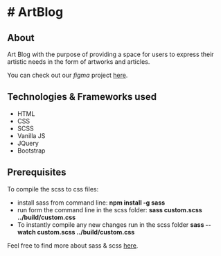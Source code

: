<h1># ArtBlog </h1>

<h2>About</h2>
<p>Art Blog with the purpose of providing a space for users to express their artistic needs in the form of artworks and articles.</p>
<p>You can check out our <em>figma</em> project <a href="https://www.figma.com/file/vq8DnoD8wuhUqxmhuebFYR/ArtBlog-Project?node-id=125%3A137">here</a>.</p>

<h2>Technologies & Frameworks used</h2>
<ul>
  <li>HTML</li>
  <li>CSS</li>
  <li>SCSS</li>
  <li>Vanilla JS</li>
  <li>JQuery</li>
  <li>Bootstrap</li>
</ul>

<h2>Prerequisites</h2>
<p>To compile the scss to css files: 
 <ul>
   <li> install sass from command line:  <b>npm install -g sass</b></li>
  <li>run form the command line in the scss folder: <b>sass custom.scss ../build/custom.css</b></li>
  <li>To instantly compile any new changes run in the scss folder <b>sass --watch custom.scss ../build/custom.css</b></li>
 </ul>
</p>
<p>Feel free to find more about sass & scss <a href="https://sass-lang.com/install">here</a>.</p>
